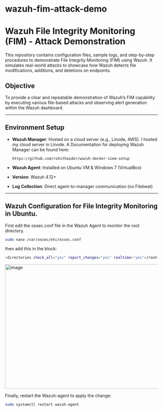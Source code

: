 # wazuh-fim-attack-demo
# Wazuh File Integrity Monitoring (FIM) - Attack Demonstration

This repository contains configuration files, sample logs, and step-by-step procedures to demonstrate File Integrity Monitoring (FIM) using Wazuh. It simulates real-world attacks to showcase how Wazuh detects file modifications, additions, and deletions on endpoints.

## Objective

To provide a clear and repeatable demonstration of Wazuh’s FIM capability by executing various file-based attacks and observing alert generation within the Wazuh dashboard.

---

## Environment Setup

- **Wazuh Manager**: Hosted on a cloud server (e.g., Linode, AWS). I hosted my cloud server in Linode.
  A Documentation for deploying Wazuh Manager can be found here:
  
  ```url
  https://github.com/rohithaider/wazuh-docker-siem-setup
  ```
- **Wazuh Agent**: Installed on Ubuntu VM & Windows 7 (VirtualBox)
- **Version**: Wazuh 4.12+
- **Log Collection**: Direct agent-to-manager communication (no Filebeat)

---

## Wazuh Configuration for File Integrity Monitoring in Ubuntu.
First edit the ossec.conf file in the Wazuh Agent to monitor the root directory. 

```bash
sudo nano /var/ossec/etc/ossec.conf
```
then add this in the <syscheck> block:

```bash
<directories check_all="yes" report_changes="yes" realtime="yes">/root</directories>
```

<img width="571" height="410" alt="image" src="https://github.com/user-attachments/assets/8d39fa9b-97c7-4438-ac45-10b45460c89d" />

Finally, restart the Wazuh-agent to apply the change:

```bash
sudo systemctl restart wazuh-agent
```

